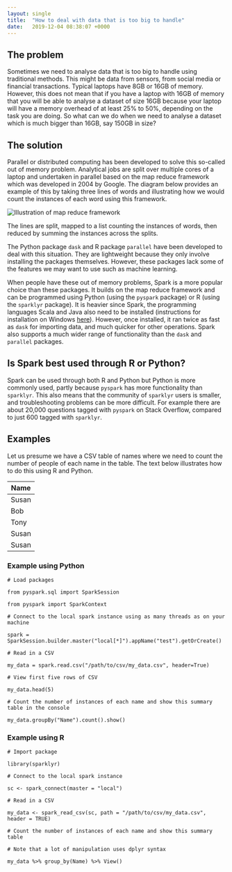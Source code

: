 ```yaml
---
layout: single
title:  "How to deal with data that is too big to handle"
date:   2019-12-04 08:38:07 +0000
---
```


## The problem

Sometimes we need to analyse data that is too big to handle using traditional methods. This might be data from sensors, from social media or financial transactions. Typical laptops have 8GB or 16GB of memory. However, this does not mean that if you have a laptop with 16GB of memory that you will be able to analyse a dataset of size 16GB because your laptop will have a memory overhead of at least 25% to 50%, depending on the task you are doing. So what can we do when we need to analyse a dataset which is much bigger than 16GB, say 150GB in size?

## The solution

Parallel or distributed computing has been developed to solve this so-called out of memory problem. Analytical jobs are split over multiple cores of a laptop and undertaken in parallel based on the map reduce framework which was developed in 2004 by Google. The diagram below provides an example of this by taking three lines of words and illustrating how we would count the instances of each word using this framework.

![Illustration of map reduce framework]({{site.url}}/assets/mapreduce-example.png)

The lines are split, mapped to a list counting the instances of words, then reduced by summing the instances across the splits.

The Python package `dask` and R package `parallel` have been developed to deal with this situation. They are lightweight because they only involve installing the packages themselves. However, these packages lack some of the features we may want to use such as machine learning.

When people have these out of memory problems, Spark is a more popular choice than these packages. It builds on the map reduce framework and can be programmed using Python (using the `pyspark` package) or R (using the `sparklyr` package). It is heavier since Spark, the programming languages Scala and Java also need to be installed (instructions for installation on Windows [here](https://github.com/gaskyk/install_spark_on_windows/blob/master/Installing_spark_on_windows.md)). However, once installed, it ran twice as fast as `dask` for importing data, and much quicker for other operations. Spark also supports a much wider range of functionality than the `dask` and `parallel` packages.

## Is Spark best used through R or Python?

Spark can be used through both R and Python but Python is more commonly used, partly because `pyspark` has more functionality than `sparklyr`. This also means that the community of `sparklyr` users is smaller, and troubleshooting problems can be more difficult. For example there are about 20,000 questions tagged with `pyspark` on Stack Overflow, compared to just 600 tagged with `sparklyr`.

## Examples

Let us presume we have a CSV table of names where we need to count the number of people of each name in the table. The text below illustrates how to do this using R and Python.

| Name |
| --- |
| Susan |
| Bob |
| Tony |
| Susan |
| Susan |

### Example using Python

```
# Load packages

from pyspark.sql import SparkSession

from pyspark import SparkContext

# Connect to the local spark instance using as many threads as on your machine

spark = SparkSession.builder.master("local[*]").appName("test").getOrCreate()

# Read in a CSV

my_data = spark.read.csv("/path/to/csv/my_data.csv", header=True)

# View first five rows of CSV

my_data.head(5)

# Count the number of instances of each name and show this summary table in the console

my_data.groupBy("Name").count().show()
```

### Example using R

```
# Import package

library(sparklyr)

# Connect to the local spark instance

sc <- spark_connect(master = "local")

# Read in a CSV

my_data <- spark_read_csv(sc, path = "/path/to/csv/my_data.csv", header = TRUE)

# Count the number of instances of each name and show this summary table

# Note that a lot of manipulation uses dplyr syntax

my_data %>% group_by(Name) %>% View()
```
